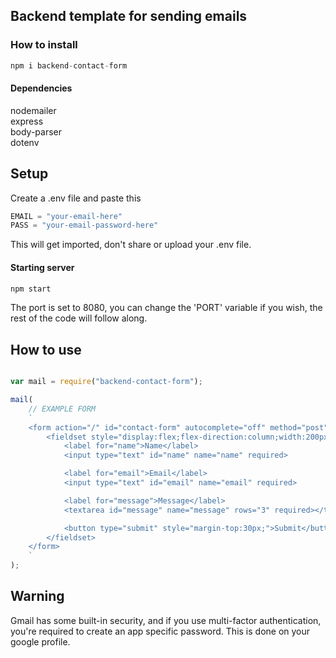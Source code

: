 ## Backend template for sending emails
### How to install 
```javascript
npm i backend-contact-form
```
#### Dependencies 
nodemailer <br>
express <br>
body-parser <br>
dotenv

## Setup

Create a .env file and paste this
```javascript
EMAIL = "your-email-here"
PASS = "your-email-password-here"
```
This will get imported, don't share or upload your .env file.

#### Starting server

```javascript
npm start
```

The port is set to 8080, you can change the 'PORT' variable if you wish, the rest of the code will follow along.

## How to use

```javascript

var mail = require("backend-contact-form");

mail(
    // EXAMPLE FORM
    `
    <form action="/" id="contact-form" autocomplete="off" method="post">
        <fieldset style="display:flex;flex-direction:column;width:200px;height:200px;">
            <label for="name">Name</label>
            <input type="text" id="name" name="name" required>

            <label for="email">Email</label>
            <input type="text" id="email" name="email" required>

            <label for="message">Message</label>
            <textarea id="message" name="message" rows="3" required></textarea>

            <button type="submit" style="margin-top:30px;">Submit</button>
        </fieldset>
    </form>
    `
);
```

## Warning
Gmail has some built-in security, and if you use multi-factor authentication, you're required to create an app specific password. This is done on your google profile.

